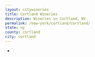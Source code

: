 ```yaml
---
layout: citywineries
title: Cortland Wineries
description: Wineries in Cortland, NY
permalink: /new-york/cortland/cortland/
state: ny
county: cortland
city: cortland
---
```

-
